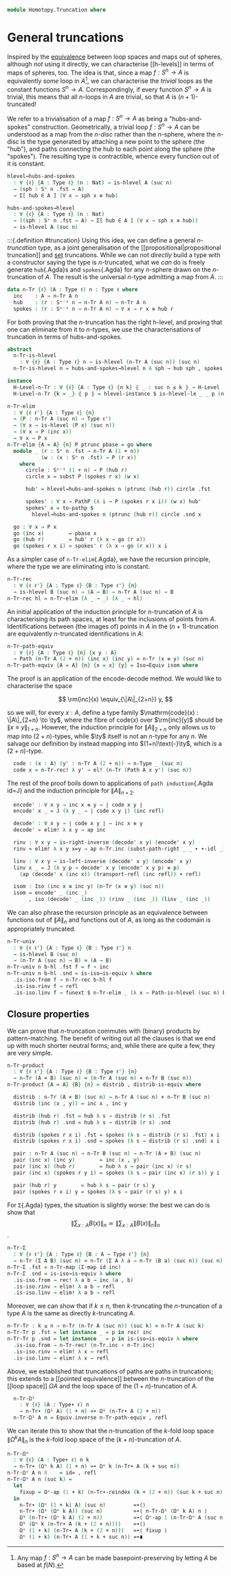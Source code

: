 <!--
```agda
open import 1Lab.Path.Reasoning
open import 1Lab.Prelude

open import Data.Nat.Properties
open import Data.Set.Truncation
open import Data.Nat.Order
open import Data.Nat.Base
open import Data.List using (_∷_ ; [])

open import Homotopy.Space.Suspension
open import Homotopy.Space.Sphere
open import Homotopy.Conjugation
open import Homotopy.Loopspace
```
-->

```agda
module Homotopy.Truncation where
```

<!--
```agda
private variable
  ℓ ℓ'  : Level
  A B C : Type ℓ
  n k   : Nat
```
-->

# General truncations

Inspired by the [equivalence] between loop spaces and maps out of
spheres, although _not_ using it directly, we can characterise
[[h-levels]] in terms of maps of spheres, too. The idea is that, since a
map $f : S^n \to A$ is equivalently _some_ loop in $A$[^someloop], we
can characterise the _trivial_ loops as the constant functions $S^n \to
A$. Correspondingly, if every function $S^n \to A$ is trivial, this
means that all $n$-loops in $A$ are trivial, so that $A$ is
$(n+1)$-truncated!

[equivalence]: Homotopy.Base.html#loop-spaces-are-equivalently-based-maps-out-of-spheres
[^someloop]: Any map $f : S^n \to A$ can be made basepoint-preserving by
letting $A$ be based at $f(N)$.

We refer to a trivialisation of a map $f : S^n \to A$ as being a
"hubs-and-spokes" construction. Geometrically, a trivial loop $f : S^n
\to A$ can be understood as a map from the $n$-_disc_ rather than the
$n$-sphere, where the $n$-disc is the type generated by attaching a new
point to the sphere (the "hub"), and paths connecting the hub to each
point along the sphere (the "spokes"). The resulting type is
contractible, whence every function out of it is constant.

```agda
hlevel→hubs-and-spokes
  : ∀ {ℓ} {A : Type ℓ} (n : Nat) → is-hlevel A (suc n)
  → (sph : Sⁿ n .fst → A)
  → Σ[ hub ∈ A ] (∀ x → sph x ≡ hub)

hubs-and-spokes→hlevel
  : ∀ {ℓ} {A : Type ℓ} (n : Nat)
  → ((sph : Sⁿ n .fst → A) → Σ[ hub ∈ A ] (∀ x → sph x ≡ hub))
  → is-hlevel A (suc n)
```

<!--
```agda
hlevel→hubs-and-spokes 0 prop sph = sph north , λ x → prop (sph x) (sph north)
hlevel→hubs-and-spokes {A = A} (suc n) h =
  helper λ x y → hlevel→hubs-and-spokes n (h x y)
  where
  helper
    : ((a b : A) → (sph : Sⁿ⁻¹ (1 + n) → a ≡ b) → Σ _ λ hub → ∀ x → sph x ≡ hub)
    → (sph : Sⁿ⁻¹ (2 + n) → A)
    → Σ _ λ hub → ∀ x → sph x ≡ hub
  helper h f = f north , sym ∘ r where
    r : (x : Sⁿ⁻¹ (2 + n)) → f north ≡ f x
    r north = refl
    r south = h (f north) (f south) (λ x i → f (merid x i)) .fst
    r (merid x i) j = hcomp (∂ i ∨ ∂ j) λ where
       k (i = i0) → f north
       k (i = i1) → h (f north) (f south) (λ x i → f (merid x i)) .snd x k j
       k (j = i0) → f north
       k (j = i1) → f (merid x i)
       k (k = i0) → f (merid x (i ∧ j))

hubs-and-spokes→hlevel {A = A} zero spheres x y
  = spheres go .snd north ∙ sym (spheres go .snd south) where
    go : Sⁿ⁻¹ 1 → A
    go north = x
    go south = y
hubs-and-spokes→hlevel {A = A} (suc n) spheres x y =
  hubs-and-spokes→hlevel n $ helper spheres x y where
  helper
    : ((sph : Sⁿ⁻¹ (2 + n) → A) → Σ _ λ hub → ∀ x → sph x ≡ hub)
    → ∀ a b
    → (sph : Sⁿ⁻¹ (1 + n) → a ≡ b)
    → Σ _ λ hub → ∀ x → sph x ≡ hub
  helper h x y f = _ , r  where
    f' : Sⁿ⁻¹ (2 + n) → A
    f' north = x
    f' south = y
    f' (merid u i) = f u i

    r : (s : Sⁿ⁻¹ (1 + n)) → f s ≡ h f' .snd north ∙ sym (h f' .snd south)
    r s i j = hcomp (∂ i ∨ ∂ j) λ where
      k (k = i0) → h f' .snd north (~ i ∨ j)
      k (i = i0) → h f' .snd (merid s j) (~ k)
      k (i = i1) → hfill (∂ j) k λ where
        l (j = i0) → x
        l (j = i1) → h f' .snd south (~ l)
        l (l = i0) → h f' .snd north j
      k (j = i0) → h f' .snd north (~ i ∧ ~ k)
      k (j = i1) → h f' .snd south (~ k)
```
-->

:::{.definition #truncation}
Using this idea, we can define a general _$n$-truncation_ type, as a
joint generalisation of the [[propositional|propositional truncation]]
and [set] truncations. While we can not _directly_ build a type with a
constructor saying the type is $n$-truncated, what we _can_ do is freely
generate `hub`{.Agda}s and `spokes`{.Agda} for any $n$-sphere drawn on
the $n$-truncation of $A$. The result is the universal $n$-type
admitting a map from $A$.
:::

[set]: Data.Set.Truncation.html

```agda
data n-Tr {ℓ} (A : Type ℓ) n : Type ℓ where
  inc    : A → n-Tr A n
  hub    : (r : Sⁿ⁻¹ n → n-Tr A n) → n-Tr A n
  spokes : (r : Sⁿ⁻¹ n → n-Tr A n) → ∀ x → r x ≡ hub r
```

For both proving that the $n$-truncation has the right h-level, and
proving that one can eliminate from it to $n$-types, we use the
characterisations of truncation in terms of hubs-and-spokes.

```agda
abstract
  n-Tr-is-hlevel
    : ∀ {ℓ} {A : Type ℓ} n → is-hlevel (n-Tr A (suc n)) (suc n)
  n-Tr-is-hlevel n = hubs-and-spokes→hlevel n λ sph → hub sph , spokes sph

instance
  H-Level-n-Tr : ∀ {ℓ} {A : Type ℓ} {n k} ⦃ _ : suc n ≤ k ⦄ → H-Level (n-Tr A (suc n)) k
  H-Level-n-Tr {k = _} ⦃ p ⦄ = hlevel-instance $ is-hlevel-le _ _ p (n-Tr-is-hlevel _)

n-Tr-elim
  : ∀ {ℓ ℓ'} {A : Type ℓ} {n}
  → (P : n-Tr A (suc n) → Type ℓ')
  → (∀ x → is-hlevel (P x) (suc n))
  → (∀ x → P (inc x))
  → ∀ x → P x
n-Tr-elim {A = A} {n} P ptrunc pbase = go where
  module _ (r : Sⁿ n .fst → n-Tr A (1 + n))
           (w : (x : Sⁿ n .fst) → P (r x))
    where
      circle : Sⁿ⁻¹ (1 + n) → P (hub r)
      circle x = subst P (spokes r x) (w x)

      hub' = hlevel→hubs-and-spokes n (ptrunc (hub r)) circle .fst

      spokes' : ∀ x → PathP (λ i → P (spokes r x i)) (w x) hub'
      spokes' x = to-pathp $
        hlevel→hubs-and-spokes n (ptrunc (hub r)) circle .snd x

  go : ∀ x → P x
  go (inc x)        = pbase x
  go (hub r)        = hub' r (λ x → go (r x))
  go (spokes r x i) = spokes' r (λ x → go (r x)) x i
```

<!--
```agda
instance
  Inductive-n-Tr
    : ∀ {ℓ ℓ' ℓm} {A : Type ℓ} {n} {P : n-Tr A (suc n) → Type ℓ'} ⦃ i : Inductive (∀ x → P (inc x)) ℓm ⦄
    → ⦃ _ : ∀ {x} → H-Level (P x) (suc n) ⦄
    → Inductive (∀ x → P x) ℓm
  Inductive-n-Tr ⦃ i ⦄ = record
    { from = λ f → n-Tr-elim _ (λ x → hlevel _) (i .Inductive.from f)
    }

n-Tr-elim!
  : ∀ {ℓ ℓ'} {A : Type ℓ} {n}
  → (P : n-Tr A (suc n) → Type ℓ')
  → ⦃ _ : ∀ {x} → H-Level (P x) (suc n) ⦄
  → (∀ x → P (inc x))
  → ∀ x → P x
n-Tr-elim! P f = n-Tr-elim P (λ x → hlevel _) f

n-Tr-rec!
  : ∀ {ℓ ℓ'} {A : Type ℓ} {B : Type ℓ'} {n}
  → ⦃ hl : H-Level B (suc n) ⦄
  → (A → B) → n-Tr A (suc n) → B
n-Tr-rec! = n-Tr-elim (λ _ → _) (λ _ → hlevel _)

n-Tr-map
  : ∀ {ℓ ℓ'} {A : Type ℓ} {B : Type ℓ'} {n}
  → (A → B) → n-Tr A (suc n) → n-Tr B (suc n)
n-Tr-map f = n-Tr-rec! (inc ∘ f)

n-Tr-ap
  : ∀ {ℓ ℓ'} {A : Type ℓ} {B : Type ℓ'} {n}
  → (e : A ≃ B) → n-Tr A (suc n) ≃ n-Tr B (suc n)
n-Tr-ap e .fst = n-Tr-map (e .fst)
n-Tr-ap e .snd = is-iso→is-equiv λ where
  .is-iso.from → n-Tr-map (Equiv.from e)
  .is-iso.rinv → elim! λ _ → ap inc (Equiv.ε e _)
  .is-iso.linv → elim! λ _ → ap inc (Equiv.η e _)
```
-->

As a simpler case of `n-Tr-elim`{.Agda}, we have the recursion
principle, where the type we are eliminating into is constant.

```agda
n-Tr-rec
  : ∀ {ℓ ℓ'} {A : Type ℓ} {B : Type ℓ'} {n}
  → is-hlevel B (suc n) → (A → B) → n-Tr A (suc n) → B
n-Tr-rec hl = n-Tr-elim (λ _ → _) (λ _ → hl)
```

An initial application of the induction principle for $n$-truncation of
$A$ is characterising its path spaces, at least for the inclusions of
points from $A$. Identifications between (the images of) points in $A$
in the $(n+1)$-truncation are equivalently $n$-truncated identifications
in $A$:

```agda
n-Tr-path-equiv
  : ∀ {ℓ} {A : Type ℓ} {n} {x y : A}
  → Path (n-Tr A (2 + n)) (inc x) (inc y) ≃ n-Tr (x ≡ y) (suc n)
n-Tr-path-equiv {A = A} {n} {x = x} {y} = Iso→Equiv isom where
```

The proof is an application of the encode-decode method. We would like
to characterise the space

$$
\rm{inc}(x) \equiv_{\|A\|_{2+n}} y,
$$

so we will, for every $x : A$, define a type family $\mathrm{code}(x) :
\|A\|_{2+n} \to \ty$, where the fibre of $\mathrm{code}(x)$ over
$\rm{inc}(y)$ should be $\|x \equiv y\|_{1+n}$. However, the induction
principle for $\|A\|_{2+n}$ only allows us to map into $(2+n)$-types,
while $\ty$ itself is not an $n$-type for any $n$. We salvage our
definition by instead mapping into $(1+n)\text{-}\ty$, which _is_ a
$(2+n)$-type.

```agda
  code : (x : A) (y' : n-Tr A (2 + n)) → n-Type _ (suc n)
  code x = n-Tr-rec! λ y' → el! (n-Tr (Path A x y') (suc n))
```

The rest of the proof boils down to applications of `path
induction`{.Agda id=J} and the induction principle for $\|A\|_{n+2}$.

```agda
  encode' : ∀ x y → inc x ≡ y → ∣ code x y ∣
  encode' x _ = J (λ y _ → ∣ code x y ∣) (inc refl)

  decode' : ∀ x y → ∣ code x y ∣ → inc x ≡ y
  decode' = elim! λ x y → ap inc

  rinv : ∀ x y → is-right-inverse (decode' x y) (encode' x y)
  rinv = elim! λ x y x=y → ap n-Tr.inc (subst-path-right _ _ ∙ ∙-idl _)

  linv : ∀ x y → is-left-inverse (decode' x y) (encode' x y)
  linv x _ = J (λ y p → decode' x y (encode' x y p) ≡ p)
    (ap (decode' x (inc x)) (transport-refl (inc refl)) ∙ refl)

  isom : Iso (inc x ≡ inc y) (n-Tr (x ≡ y) (suc n))
  isom = encode' _ (inc _)
       , iso (decode' _ (inc _)) (rinv _ (inc _)) (linv _ (inc _))
```

We can also phrase the recursion principle as an equivalence between
functions out of $\| A \|_n$ and functions out of $A$, as long as the
codomain is appropriately truncated.

```agda
n-Tr-univ
  : ∀ {ℓ ℓ'} {A : Type ℓ} {B : Type ℓ'} n
  → is-hlevel B (suc n)
  → (n-Tr A (suc n) → B) ≃ (A → B)
n-Tr-univ n b-hl .fst f = f ∘ inc
n-Tr-univ n b-hl .snd = is-iso→is-equiv λ where
  .is-iso.from f → n-Tr-rec b-hl f
  .is-iso.rinv f → refl
  .is-iso.linv f → funext $ n-Tr-elim _ (λ x → Path-is-hlevel (suc n) b-hl) λ _ → refl
```

## Closure properties

We can prove that $n$-truncation commutes with (binary) products by
pattern-matching. The benefit of writing out all the clauses is that we
end up with much shorter neutral forms; and, while there are quite a
few, they are very simple.

```agda
n-Tr-product
  : ∀ {ℓ ℓ'} {A : Type ℓ} {B : Type ℓ'} {n}
  → n-Tr (A × B) (suc n) ≃ (n-Tr A (suc n) × n-Tr B (suc n))
n-Tr-product {A = A} {B} {n} = distrib , distrib-is-equiv where

  distrib : n-Tr (A × B) (suc n) → n-Tr A (suc n) × n-Tr B (suc n)
  distrib (inc (x , y)) = inc x , inc y

  distrib (hub r) .fst = hub λ s → distrib (r s) .fst
  distrib (hub r) .snd = hub λ s → distrib (r s) .snd

  distrib (spokes r x i) .fst = spokes (λ s → distrib (r s) .fst) x i
  distrib (spokes r x i) .snd = spokes (λ s → distrib (r s) .snd) x i

  pair : n-Tr A (suc n) → n-Tr B (suc n) → n-Tr (A × B) (suc n)
  pair (inc x) (inc y)        = inc (x , y)
  pair (inc x) (hub r)        = hub λ s → pair (inc x) (r s)
  pair (inc x) (spokes r y i) = spokes (λ s → pair (inc x) (r s)) y i

  pair (hub r) y        = hub λ s → pair (r s) y
  pair (spokes r x i) y = spokes (λ s → pair (r s) y) x i
```

<!--
```agda
  open is-iso

  distrib-is-equiv : is-equiv distrib
  distrib-is-equiv = is-iso→is-equiv λ where
    .from (x , y) → pair x y
    .rinv         → elim! λ x y → refl
    .linv         → elim! λ x y → refl
```
-->

For `Σ`{.Agda} types, the situation is slightly worse: the best we can
do is show that
$$
\left\| \sum_{x : A} B(x) \right\|_n
  \simeq
\left\| \sum_{x : A} \left\| B(x) \right\|_n \right\|_n
$$.

```agda
n-Tr-Σ
  : ∀ {ℓ ℓ'} {A : Type ℓ} {B : A → Type ℓ'} {n}
  → n-Tr (Σ A B) (suc n) ≃ n-Tr (Σ A λ a → n-Tr (B a) (suc n)) (suc n)
n-Tr-Σ .fst = n-Tr-map (Σ-map id inc)
n-Tr-Σ .snd = is-iso→is-equiv λ where
  .is-iso.from → rec! λ a b → inc (a , b)
  .is-iso.rinv → elim! λ a b → refl
  .is-iso.linv → elim! λ a b → refl
```

Moreover, we can show that if $k \le n$, then $k$-truncating the
$n$-truncation of a type $A$ is the same as directly $k$-truncating $A$.

```agda
n-Tr-Tr : k ≤ n → n-Tr (n-Tr A (suc n)) (suc k) ≃ n-Tr A (suc k)
n-Tr-Tr p .fst = let instance _ = p in rec! inc
n-Tr-Tr p .snd = let instance _ = p in is-iso→is-equiv λ where
  .is-iso.from → n-Tr-rec! (n-Tr.inc ∘ n-Tr.inc)
  .is-iso.rinv → elim! λ x → refl
  .is-iso.linv → elim! λ x → refl
```

<!--
```agda
n-Tr∙ : ∀ (A∙ : Type∙ ℓ) n → Type∙ ℓ
n-Tr∙ (A , a₀) n = n-Tr A n , inc a₀

inc∙ : ∀ {A∙ : Type∙ ℓ} {n} → A∙ →∙ n-Tr∙ A∙ n
inc∙ = inc , refl

n-Tr-prop : ∥ A ∥ ≃ n-Tr A 1
n-Tr-prop .fst = elim! n-Tr.inc
n-Tr-prop .snd = is-iso→is-equiv (iso (elim! ∥_∥.inc) (elim! λ _ → refl) (elim! λ _ → refl))

n-Tr-set : ∥ A ∥₀ ≃ n-Tr A 2
n-Tr-set .fst = elim! n-Tr.inc
n-Tr-set .snd = is-iso→is-equiv (iso (elim! ∥_∥₀.inc) (elim! λ _ → refl) (elim! λ _ → refl))

n-Tr-reindex : ∀ {ℓ} {A : Type ℓ} n k → n ≡ k → n-Tr A n ≃ n-Tr A k
n-Tr-reindex zero zero p = id≃
n-Tr-reindex zero (suc k) p = absurd (zero≠suc p)
n-Tr-reindex (suc n) zero p = absurd (suc≠zero p)
n-Tr-reindex {A = A} (suc n) (suc k) p = done where
  instance
    _ : n ≤ k
    _ = ≤-refl' (suc-inj p)

    _ : k ≤ n
    _ = ≤-refl' (suc-inj (sym p))

  done : n-Tr A (suc n) ≃ n-Tr A (suc k)
  done .fst = elim! inc
  done .snd = is-iso→is-equiv λ where
    .is-iso.from → elim! inc
    .is-iso.rinv → elim! λ x → refl
    .is-iso.linv → elim! λ x → refl

n-Tr-reindex-inc
  : ∀ {ℓ} {A : Type ℓ} n k (p : n ≡ k) (x : A)
  → n-Tr-reindex n k p .fst (inc x) ≡ inc x
n-Tr-reindex-inc zero zero p x = refl
n-Tr-reindex-inc zero (suc k) p x = absurd (zero≠suc p)
n-Tr-reindex-inc (suc n) zero p x = absurd (suc≠zero p)
n-Tr-reindex-inc (suc n) (suc k) p x = refl

n-Tr∙-reindex : ∀ {ℓ} {A : Type∙ ℓ} n k → n ≡ k → n-Tr∙ A n ≃∙ n-Tr∙ A k
n-Tr∙-reindex n k p = n-Tr-reindex n k p , n-Tr-reindex-inc n k p _

n-Tr∙-reindex-inc
  : ∀ {ℓ} {A : Type∙ ℓ} n k (p : n ≡ k)
  → Equiv∙.to∙ (n-Tr∙-reindex n k p) ∘∙ inc∙ ≡ inc∙ {A∙ = A}
n-Tr∙-reindex-inc n k p = funext∙
  (n-Tr-reindex-inc n k p)
  (flip₁ (∙→square' (∙-idl _ ∙ sym (∙-idr _))))

instance
  n-Tr-homogeneous
    : ∀ {ℓ} {A : Type ℓ} {n}
    → ⦃ _ : Homogeneous A ⦄
    → Homogeneous (n-Tr A (suc n))
  n-Tr-homogeneous {A = A} {n} ⦃ h ⦄ {x} {y} =
    n-Tr-elim
      (λ x → ∀ y → (n-Tr A (suc n) , x) ≡ (n-Tr A (suc n) , y))
      (λ x → Π-is-hlevel (suc n) λ _ → Type∙-path-is-hlevel n)
      (λ x → n-Tr-elim _
        (λ _ → Type∙-path-is-hlevel n)
        (λ y → let e , pt =  path→equiv∙ h
               in ua∙ (n-Tr-ap e , ap n-Tr.inc pt)))
      x y
```
-->

Above, we established that truncations of paths are paths in
truncations; this extends to a [[pointed equivalence]] between the
$n$-truncation of the [[loop space]] $\Omega A$ and the loop space of
the $(1+n)$-truncation of $A$.

<!--
```agda
opaque
  unfolding Ω¹-map
```
-->

```agda
  n-Tr-Ω¹
    : ∀ {ℓ} (A : Type∙ ℓ) n
    → n-Tr∙ (Ω¹ A) (1 + n) ≃∙ Ω¹ (n-Tr∙ A (2 + n))
  n-Tr-Ω¹ A n = Equiv.inverse n-Tr-path-equiv , refl
```

<!--
```agda
  n-Tr-Ω¹-inc
    : ∀ {ℓ} (A : Type∙ ℓ) n
    → Equiv∙.to∙ (n-Tr-Ω¹ A n) ∘∙ inc∙ ≡ Ω¹-map inc∙
  n-Tr-Ω¹-inc A n = homogeneous-funext∙ (λ _ → sym (conj-refl _))

  n-Tr-Ω¹-inv-inc
    : ∀ {ℓ} (A : Type∙ ℓ) n (l : ⌞ Ω¹ A ⌟)
    → Equiv.from (n-Tr-Ω¹ A n .fst) (Ω¹-map inc∙ .fst l) ≡ inc l
  n-Tr-Ω¹-inv-inc A n l = sym (Equiv.adjunctl (n-Tr-Ω¹ A n .fst) (n-Tr-Ω¹-inc A n ·ₚ l))

  n-Tr-Ω¹-∙
    : ∀ {ℓ} (A : Type∙ ℓ) n (p q : ⌞ Ω¹ A ⌟)
    → n-Tr-Ω¹ A n · inc (p ∙ q) ≡ (n-Tr-Ω¹ A n · inc p) ∙ (n-Tr-Ω¹ A n · inc q)
  n-Tr-Ω¹-∙ A n p q = ap-∙ inc p q
```
-->

We can iterate this to show that the $n$-truncation of the $k$-fold loop
space $\| \Omega^k A \|_n$ is the $k$-fold loop space of the $(k +
n)$-truncation of $A$.

```agda
n-Tr-Ωⁿ
  : ∀ {ℓ} (A : Type∙ ℓ) n k
  → n-Tr∙ (Ωⁿ k A) (1 + n) ≃∙ Ωⁿ k (n-Tr∙ A (k + suc n))
n-Tr-Ωⁿ A n 0    = id≃ , refl
n-Tr-Ωⁿ A n (suc k) =
  let
    fixup = Ωⁿ-ap (1 + k) (n-Tr∙-reindex (k + (2 + n)) (suc k + suc n) (+-sucr k (suc n)))
  in
    n-Tr∙ (Ωⁿ (1 + k) A) (suc n)         ≃∙⟨⟩
    n-Tr∙ (Ω¹ (Ωⁿ k A)) (suc n)          ≃∙⟨ n-Tr-Ω¹ (Ωⁿ k A) n ⟩
    Ω¹ (n-Tr∙ (Ωⁿ k A) (2 + n))          ≃∙⟨ Ωⁿ-ap 1 (n-Tr-Ωⁿ A (suc n) k) ⟩
    Ω¹ (Ωⁿ k (n-Tr∙ A (k + (2 + n))))    ≃∙⟨⟩
    Ωⁿ (1 + k) (n-Tr∙ A (k + (2 + n)))   ≃∙⟨ fixup ⟩
    Ωⁿ (1 + k) (n-Tr∙ A (1 + k + suc n)) ≃∙∎
```

<!--
```agda
opaque
  unfolding Ω¹-ap

  -- The following lemmas demonstrate a useful proof technique: when showing
  -- an identity of the form (f ∘ g ∘ h) x ≡ y, we can proceed step
  -- by step by exhibiting a chain of *pointed* maps (in this case,
  -- pointed equivalences) from (X , x) to (Y , y) whose underlying
  -- function is f ∘ g ∘ h.
  -- This still involves some duplication, but at least it isn't
  -- quadratic in the number of functions.

  -- n-Tr-Ωⁿ respects path composition.

  n-Tr-Ωⁿ-∙
    : ∀ {ℓ} (A : Type∙ ℓ) n k
    → (p q : ⌞ Ωⁿ (suc k) A ⌟)
    → n-Tr-Ωⁿ A n (suc k) · inc (p ∙ q)
    ≡ n-Tr-Ωⁿ A n (suc k) · inc p ∙ n-Tr-Ωⁿ A n (suc k) · inc q
  n-Tr-Ωⁿ-∙ A n k p q = trace .snd
    where
      trace
        :  (n-Tr∙ (Ωⁿ (suc k) A) (1 + n) .fst , inc (p ∙ q))
        ≃∙ (Ωⁿ (suc k) (n-Tr∙ A (suc k + suc n)) .fst
           , n-Tr-Ωⁿ A n (suc k) · inc p ∙ n-Tr-Ωⁿ A n (suc k) · inc q)
      trace =
        ⌞ n-Tr∙ (Ω¹ (Ωⁿ k A)) (suc n) ⌟          , inc (p ∙ q)
          ≃∙⟨ n-Tr-Ω¹ _ n .fst , n-Tr-Ω¹-∙ _ _ p q ⟩
        ⌞ Ω¹ (n-Tr∙ (Ωⁿ k A) (2 + n)) ⌟          , _
          ≃∙⟨ Ω¹-ap (n-Tr-Ωⁿ A (suc n) k) .fst , Ω¹-map-∙ (Equiv∙.to∙ (n-Tr-Ωⁿ A (suc n) k)) _ _ ⟩
        ⌞ Ωⁿ (1 + k) (n-Tr∙ A (k + (2 + n))) ⌟   , _
          ≃∙⟨ Ωⁿ-ap (1 + k) (n-Tr∙-reindex _ _ _) .fst , Ωⁿ-map-∙ k _ _ _ ⟩
        ⌞ Ωⁿ (1 + k) (n-Tr∙ A (suc k + suc n)) ⌟ , _
          ≃∙∎

  -- n-Tr-Ωⁿ commutes with the obvious inclusions.

  n-Tr-Ωⁿ-inc
    : ∀ {ℓ} (A : Type∙ ℓ) n k
    → Equiv∙.to∙ (n-Tr-Ωⁿ A n k) ∘∙ inc∙ ≡ Ωⁿ-map k inc∙
  n-Tr-Ωⁿ-inc A n zero = ∘∙-idl inc∙
  n-Tr-Ωⁿ-inc A n (suc k) = homogeneous-funext∙ λ l → trace l .snd
    where
      trace
        : (l : ⌞ Ωⁿ (suc k) A ⌟)
        →  (n-Tr∙ (Ωⁿ (suc k) A) (1 + n) .fst , inc l)
        ≃∙ (Ωⁿ (suc k) (n-Tr∙ A (suc k + suc n)) .fst , Ωⁿ-map (suc k) inc∙ .fst l)
      trace l =
        ⌞ n-Tr∙ (Ω¹ (Ωⁿ k A)) (suc n) ⌟          , inc l ≃∙⟨ n-Tr-Ω¹ _ n .fst , n-Tr-Ω¹-inc _ n ·ₚ l ⟩
        ⌞ Ω¹ (n-Tr∙ (Ωⁿ k A) (2 + n)) ⌟          , l¹    ≃∙⟨ Ω¹-ap (n-Tr-Ωⁿ A (suc n) k) .fst , pt1 ⟩
        ⌞ Ωⁿ (1 + k) (n-Tr∙ A (k + (2 + n))) ⌟   , lᵏ    ≃∙⟨ Ωⁿ-ap (1 + k) (n-Tr∙-reindex _ _ _) .fst , pt2 ⟩
        ⌞ Ωⁿ (1 + k) (n-Tr∙ A (1 + k + suc n)) ⌟ , lᵏ    ≃∙∎
        where
          l¹ : Ω¹ (n-Tr∙ (Ωⁿ k A) (2 + n)) .fst
          l¹ = Ω¹-map inc∙ .fst l

          lᵏ : ∀ {n} → ⌞ Ωⁿ (suc k) (n-Tr∙ A n) ⌟
          lᵏ = Ωⁿ-map (1 + k) inc∙ .fst l

          pt1 : Ω¹-ap (n-Tr-Ωⁿ A (suc n) k) · l¹ ≡ lᵏ
          pt1 =
            Ω¹-map (Equiv∙.to∙ (n-Tr-Ωⁿ A (suc n) k)) .fst l¹
              ≡⟨ Ω¹-map-∘ (Equiv∙.to∙ (n-Tr-Ωⁿ A (suc n) k)) inc∙ ·ₚ l ⟩
            Ω¹-map ⌜ Equiv∙.to∙ (n-Tr-Ωⁿ A (suc n) k) ∘∙ inc∙ ⌝ .fst l
              ≡⟨ ap! (n-Tr-Ωⁿ-inc A (suc n) k) ⟩
            Ω¹-map (Ωⁿ-map k inc∙) .fst l
              ∎

          pt2 : Ωⁿ-ap (1 + k) (n-Tr∙-reindex _ _ (+-sucr k (suc n))) · lᵏ ≡ lᵏ
          pt2 = (Ωⁿ-map-∘ (1 + k) _ inc∙ ·ₚ l)
              ∙ ap (λ x → Ωⁿ-map (1 + k) x .fst l) (n-Tr∙-reindex-inc (k + (2 + n)) _ _)
```
-->
